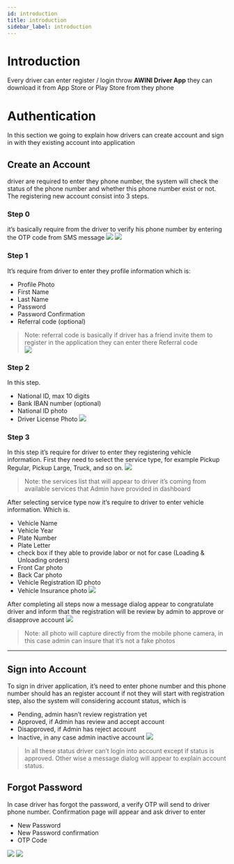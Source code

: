 ```yaml
---
id: introduction
title: introduction
sidebar_label: introduction
---
```


# Introduction
Every driver can enter register / login throw **AWINI Driver App** they can download it from App Store or Play Store from they phone

# Authentication 
In this section we going to explain how drivers can create account and sign in with they existing account into application

## Create an Account
driver  are required to enter they phone number, the system will check the status of the phone number and whether this phone number exist or not. The registering new account consist into 3 steps.

### Step 0
it’s basically require from the driver to verify his phone number by entering the OTP code from SMS message
![](assets/img/Introduction/phone_field.jpg)
![](assets/img/Introduction/otp_field.jpg)

### Step 1
It’s require from driver to enter they profile information which is:
* Profile Photo
* First Name
* Last Name
* Password 
* Password Confirmation
* Referral code (optional)
> Note: referral code is basically if driver has a friend invite them to register in the application they can enter there Referral code  
![](assets/img/Introduction/step1.jpg)

### Step 2
In this step.
* National ID, max 10 digits
* Bank IBAN number (optional)
* National ID photo
* Driver License Photo
![](assets/img/Introduction/step2.jpg)

### Step 3
In this step it’s require for driver to enter they registering vehicle information. First they need to select the service type, for example Pickup Regular, Pickup Large, Truck, and so on. 
![](assets/img/Introduction/step3_1.jpg)

> Note: the services list that will appear to driver it’s coming from available services that Admin have provided in dashboard  

After selecting service type now it’s require to driver to enter vehicle
information. Which is.
* Vehicle Name
* Vehicle Year
* Plate Number
* Plate Letter
* check box if they able to provide labor or not for case (Loading & Unloading orders)
* Front Car photo
* Back Car photo
* Vehicle Registration ID photo
* Vehicle Insurance photo
![](assets/img/Introduction/step3_2.jpg)

After completing all steps now a message dialog appear to congratulate driver and inform that the registration will be review by admin to approve or disapprove account
![](assets/img/Introduction/step3_3.jpg)
> Note: all photo will capture directly from the mobile phone camera, in this case admin can insure that it’s not a fake photos  

- - - -

## Sign into Account
To sign in driver application, it’s need to enter phone number and this phone number should has an register account if not they will start with registration step, also the system will considering account status, which is
* Pending, admin hasn’t review registration yet
* Approved, if Admin has review and accept account
* Disapproved, if Admin has reject account
* Inactive,  in any case admin inactive account 
![](assets/img/Introduction/signin.jpg)

> In all these status driver can’t login into account except if status is approved. Other wise a message dialog will appear to explain account status.  

## Forgot Password
In case driver has forgot the password, a verify OTP will send to driver phone number. Confirmation page will appear and ask driver to enter 
* New Password
* New Password confirmation
* OTP Code

![](assets/img/Introduction/forgot_password_alert.jpg)
![](assets/img/Introduction/forgot_password_field.jpg)